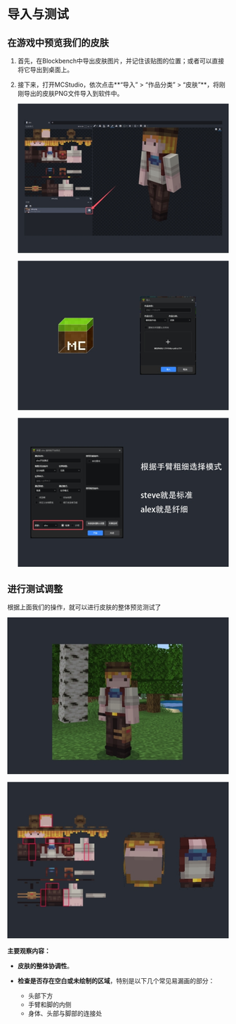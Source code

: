 # **导入与测试**

## **在游戏中预览我们的皮肤**

1. 首先，在Blockbench中导出皮肤图片，并记住该贴图的位置；或者可以直接将它导出到桌面上。

2. 接下来，打开MCStudio，依次点击**“导入” > “作品分类” > “皮肤”**，将刚刚导出的皮肤PNG文件导入到软件中。

   ![](./images/wps33.jpg)

   ![](./images/wps34.jpg)

   ![](./images/wps35.jpg)



## **进行测试调整**

根据上面我们的操作，就可以进行皮肤的整体预览测试了

![](./images/wps36.jpg)

![](./images/wps37.jpg)

**主要观察内容：**

- **皮肤的整体协调性**。

- **检查是否存在空白或未绘制的区域**，特别是以下几个常见易漏画的部分：
  - 头部下方
  - 手臂和脚的内侧
  - 身体、头部与脚部的连接处